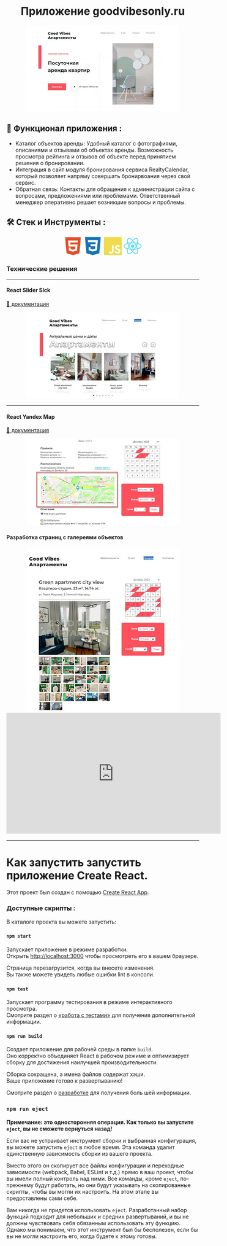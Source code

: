 <!-- 
Чек-лист для README:
Заголовок (название проекта).
Описание: функциональность, стек, ссылки, анимации.
Инструкция по развёртыванию и системные требования: версия языка, нужные для работы расширения.
Статус и планы по доработке проекта.

Общий чек-лист по оформлению проектов:
Откройте репозитории с проектами.
Пройдите шаги из инструкции по развёртыванию.
Проверьте, что программы работают правильно, а в конфигах нет опечаток, которые всё ломают.
Проверьте корректное отображение во всех разрешениях и браузерах, а также скорость загрузки.
Проверьте, чтобы в коде не было комментариев ревьюера.
Разместите ссылку на демо сайта в шапку репозитория (если проект в портфолио — сайт).
 -->

<div id="header" align="center">
  <h1>Приложение <b>goodvibesonly.ru</b></h1>
</div>
<div align="center">
  <img src="./src/img/readmy/scren-1.webp" alt="background about me"/>
</div>

## 🧱 Функционал приложения :
- Каталог объектов аренды: Удобный каталог с фотографиями, описаниями и отзывами об объектах аренды. Возможность просмотра рейтинга и отзывов об объекте перед принятием решения о бронировании.
- Интеграция в сайт модуля бронирования сервиса RealtyCalendar, который позволяет напряму совершать бронирвоания через свой сервис.
- Обратная связь: Контакты для обращения к администрации сайта с вопросами, предложениями или проблемами. Ответственный менеджер оперативно решает возникшие вопросы и проблемы.

## 🛠️ Стек и Инструменты :

<div align="center">
<img src="./src/img/readmy/html5-plain.svg" style="width: 48px"/>
<img src="./src/img/readmy/css3-plain.svg" style="width: 48px"/>
<img src="./src/img/readmy/javascript-plain.svg" style="width: 48px"/>
<img src="./src/img/readmy/react-original.svg" style="width: 48px"/>
</div>


### Технические решения
---
#### React Slider Slck
[📄 документация](https://react-slick.neostack.com/)
<div align="center">
  <img src="./src/img/readmy/scren-2.webp" alt="background about me"/>
</div>

---
#### React Yandex Map

[📄 документация](https://pbe-react-yandex-maps.vercel.app/)



<div align="center">
  <img src="./src/img/readmy/scren-4.webp" alt="background about me"/>
</div>

#### Разработка страниц с галереями объектов

<div align="center">
  <img src="./src/img/readmy/scren-3.webp" alt="background about me"/>
</div>

<iframe width="560" height="315" src="https://www.youtube.com/embed/aDfpYvJMQdc?si=mFivRroIJwpZOjSX" title="YouTube video player" frameborder="0" allow="accelerometer; autoplay; clipboard-write; encrypted-media; gyroscope; picture-in-picture; web-share" allowfullscreen></iframe>

---
# Как запустить запустить приложение Create React.

Этот проект был создан с помощью [Create React App](https://github.com/facebook/create-react-app).


### Доступные скрипты :

В каталоге проекта вы можете запустить:

#### `npm start`

Запускает приложение в режиме разработки.\
Открыть [http://localhost:3000](http://localhost:3000) чтобы просмотреть его в вашем браузере.

Страница перезагрузится, когда вы внесете изменения.\
Вы также можете увидеть любые ошибки lint в консоли.
 
#### `npm test`

Запускает программу тестирования в режиме интерактивного просмотра.\
Смотрите раздел о [«работа с тестами»](https://facebook.github.io/create-react-app/docs/running-tests) для получения дополнительной информации.

#### `npm run build`

Создает приложение для рабочей среды в папке `build`.\
Оно корректно объединяет React в рабочем режиме и оптимизирует сборку для достижения наилучшей производительности.

Сборка сокращена, а имена файлов содержат хэши.\
Ваше приложение готово к развертыванию!

Смотрите раздел о [разработке](https://facebook.github.io/create-react-app/docs/deployment) для получения боль шей информации.

### `npm run eject`

**Примечание: это односторонняя операция. Как только вы запустите `eject`, вы не сможете вернуться назад!**

Если вас не устраивает инструмент сборки и выбранная конфигурация, вы можете запустить `eject` в любое время. Эта команда удалит единственную зависимость сборки из вашего проекта.

Вместо этого он скопирует все файлы конфигурации и переходные зависимости (webpack, Babel, ESLint и т.д.) прямо в ваш проект, чтобы вы имели полный контроль над ними. Все команды, кроме `eject`, по-прежнему будут работать, но они будут указывать на скопированные скрипты, чтобы вы могли их настроить. На этом этапе вы предоставлены сами себе.

Вам никогда не придется использовать `eject`. Разработанный набор функций подходит для небольших и средних развертываний, и вы не должны чувствовать себя обязанным использовать эту функцию. Однако мы понимаем, что этот инструмент был бы бесполезен, если бы вы не могли настроить его, когда будете к этому готовы.
